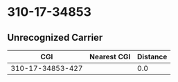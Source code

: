 # 310-17-34853
## Unrecognized Carrier


| CGI | Nearest CGI | Distance |
|-----|-------------|----------|
| 310-17-34853-427 |  | 0.0 |

